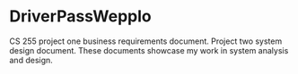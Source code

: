# DriverPassWepplo
CS 255 project one business requirements document.  Project two system design document. These documents showcase my work in system analysis and design.
